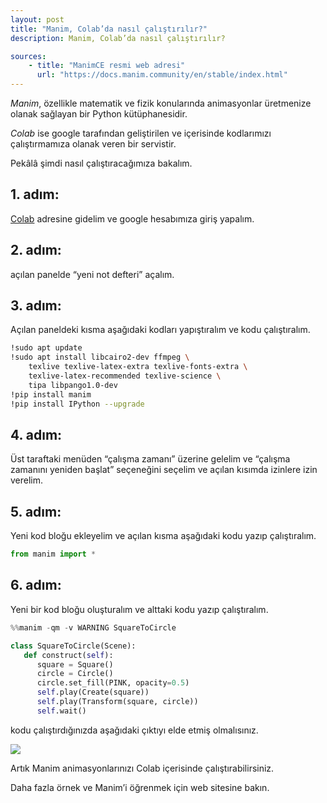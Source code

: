 ```yaml
---
layout: post
title: "Manim, Colab’da nasıl çalıştırılır?"
description: Manim, Colab’da nasıl çalıştırılır?

sources:
    - title: "ManimCE resmi web adresi"
      url: "https://docs.manim.community/en/stable/index.html"
---
```


*Manim*, özellikle matematik ve fizik konularında animasyonlar üretmenize olanak sağlayan bir Python kütüphanesidir.

*Colab* ise google tarafından geliştirilen ve içerisinde kodlarımızı çalıştırmamıza olanak veren bir servistir.

Pekâlâ şimdi nasıl çalıştıracağımıza bakalım.

## 1. adım:

[Colab](https://colab.research.google.com/) adresine gidelim ve google hesabımıza giriş yapalım.

## 2. adım:

açılan panelde “yeni not defteri” açalım.

## 3. adım:

Açılan paneldeki kısma aşağıdaki kodları yapıştıralım ve kodu çalıştıralım.

```bash
!sudo apt update
!sudo apt install libcairo2-dev ffmpeg \
    texlive texlive-latex-extra texlive-fonts-extra \
    texlive-latex-recommended texlive-science \
    tipa libpango1.0-dev
!pip install manim
!pip install IPython --upgrade
```

## 4. adım:

Üst taraftaki menüden “çalışma zamanı” üzerine gelelim ve “çalışma zamanını yeniden başlat” seçeneğini seçelim ve açılan kısımda izinlere izin verelim.

## 5. adım:

Yeni kod bloğu ekleyelim ve açılan kısma aşağıdaki kodu yazıp çalıştıralım.

```python
from manim import *
```

## 6. adım:

Yeni bir kod bloğu oluşturalım ve alttaki kodu yazıp çalıştıralım.

```python
%%manim -qm -v WARNING SquareToCircle 

class SquareToCircle(Scene):
   def construct(self):
      square = Square()
      circle = Circle()
      circle.set_fill(PINK, opacity=0.5)
      self.play(Create(square))
      self.play(Transform(square, circle))
      self.wait()
```

kodu çalıştırdığınızda aşağıdaki çıktıyı elde etmiş olmalısınız.

![](https://miro.medium.com/v2/resize:fit:720/format:webp/1*v2t0szUrnzN0iQC_FUBKhw.gif)

Artık Manim animasyonlarınızı Colab içerisinde çalıştırabilirsiniz.

Daha fazla örnek ve Manim’i öğrenmek için web sitesine bakın.

